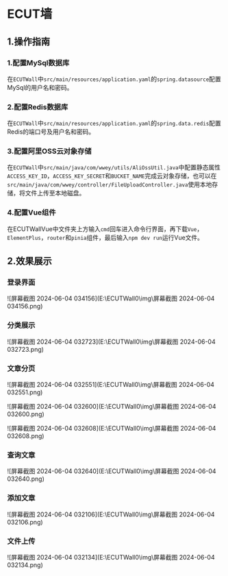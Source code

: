 # ECUT墙

## 1.操作指南

### 1.配置MySql数据库

​	在`ECUTWall`中`src/main/resources/application.yaml`的`spring.datasource`配置MySql的用户名和密码。

### 2.配置Redis数据库

​	在`ECUTWall`中`src/main/resources/application.yaml`的`spring.data.redis`配置Redis的端口号及用户名和密码。

### 3.配置阿里OSS云对象存储

​	在`ECUTWall`中`src/main/java/com/wwey/utils/AliOssUtil.java`中配置静态属性`ACCESS_KEY_ID`，`ACCESS_KEY_SECRET`和`BUCKET_NAME`完成云对象存储，也可以在`src/main/java/com/wwey/controller/FileUploadController.java`使用本地存储，将文件上传至本地磁盘。

### 4.配置Vue组件

​	在ECUTWallVue中文件夹上方输入`cmd`回车进入命令行界面，再下载`Vue`，`ElementPlus`，`router`和`pinia`组件，最后输入`npm dev run`运行Vue文件。

## 2.效果展示

### 登录界面

![屏幕截图 2024-06-04 034156](E:\ECUTWall0\img\屏幕截图 2024-06-04 034156.png)

### 分类展示

![屏幕截图 2024-06-04 032723](E:\ECUTWall0\img\屏幕截图 2024-06-04 032723.png)

### 文章分页

![屏幕截图 2024-06-04 032551](E:\ECUTWall0\img\屏幕截图 2024-06-04 032551.png)

![屏幕截图 2024-06-04 032600](E:\ECUTWall0\img\屏幕截图 2024-06-04 032600.png)

![屏幕截图 2024-06-04 032608](E:\ECUTWall0\img\屏幕截图 2024-06-04 032608.png)

### 查询文章

![屏幕截图 2024-06-04 032640](E:\ECUTWall0\img\屏幕截图 2024-06-04 032640.png)

### 添加文章

![屏幕截图 2024-06-04 032106](E:\ECUTWall0\img\屏幕截图 2024-06-04 032106.png)

### 文件上传

![屏幕截图 2024-06-04 032134](E:\ECUTWall0\img\屏幕截图 2024-06-04 032134.png)







